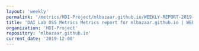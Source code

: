 ```yaml
---
layout: 'weekly'
permalink: '/metrics/HDI-Project/mlbazaar.github.io/WEEKLY-REPORT-2019-12-08'
title: 'DAI Lab OSS Metrics Metrics report for mlbazaar.github.io | WEEKLY-REPORT-2019-12-08'
organization: 'HDI-Project'
repository: 'mlbazaar.github.io'
current_date: '2019-12-08'
---
```


